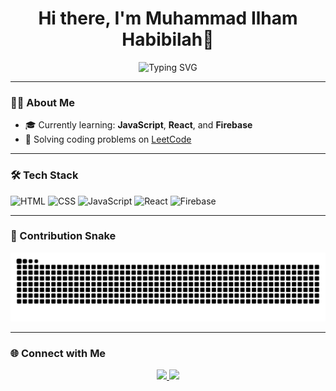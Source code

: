 <h1 align="center">Hi there, I'm Muhammad Ilham Habibilah👋</h1>

<p align="center">
  <img src="https://readme-typing-svg.herokuapp.com?font=Fira+Code&size=24&pause=1000&color=00ADB5&center=true&vCenter=true&width=435&lines=Aspiring+Front-End+Developer;Always+Learning+Something+New;Welcome+to+my+GitHub+Profile!" alt="Typing SVG" />
</p>

---

### 👨‍💻 About Me

- 🎓 Currently learning: **JavaScript**, **React**, and **Firebase**
- 🔎 Solving coding problems on [LeetCode](https://leetcode.com/u/habib_yagami/)

---

### 🛠️ Tech Stack

![HTML](https://img.shields.io/badge/-HTML5-E34F26?logo=html5&logoColor=white&style=flat)
![CSS](https://img.shields.io/badge/-CSS3-1572B6?logo=css3&logoColor=white&style=flat)
![JavaScript](https://img.shields.io/badge/-JavaScript-F7DF1E?logo=javascript&logoColor=black&style=flat)
![React](https://img.shields.io/badge/-React-61DAFB?logo=react&logoColor=black&style=flat)
![Firebase](https://img.shields.io/badge/-Firebase-FFCA28?logo=firebase&logoColor=black&style=flat)

---

### 🐍 Contribution Snake

<p align="center">
  <img src="https://raw.githubusercontent.com/ilhamhabibilah/ilhamhabibilah/output/github-contribution-grid-snake.svg" alt="snake animation" />
</p>

---

### 🌐 Connect with Me

<p align="center">
  <a href="https://www.linkedin.com/in/muhammad-ilham-habibilah/">
    <img src="https://img.shields.io/badge/LinkedIn-0077B5?style=flat&logo=linkedin&logoColor=white"/>
  </a>
  <a href="https://leetcode.com/u/habib_yagami/">
    <img src="https://img.shields.io/badge/LeetCode-FFA116?style=flat&logo=leetcode&logoColor=white"/>
  </a>
</p>
